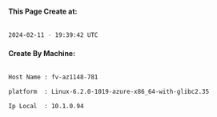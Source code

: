 
   
#### This Page Create at:

```bash

2024-02-11 - 19:39:42 UTC

```

#### Create By Machine:

```bash

Host Name : fv-az1148-781

platform  : Linux-6.2.0-1019-azure-x86_64-with-glibc2.35

Ip Local  : 10.1.0.94

```

